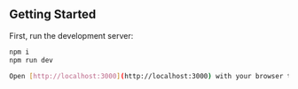 ## Getting Started

First, run the development server:

```bash
npm i
npm run dev

Open [http://localhost:3000](http://localhost:3000) with your browser to see the result.
